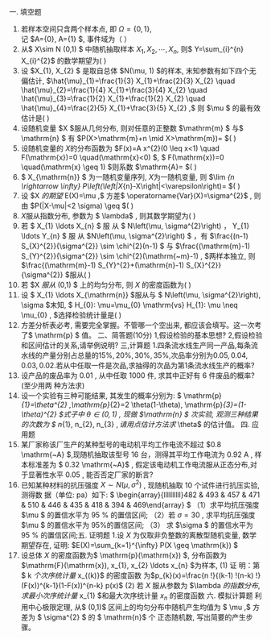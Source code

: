 一. 填空题
 1. 若样本空间只含两个样本点, 即  $\Omega=\{0,1\} ,$ 记  $A=\{0\}, A=\{1\} $, 事件域为（        ）
 2. 从$ X\sim N  (0,1) $ 中随机抽取样本  $X_ 1,X_2 ,\cdots, X_n$, 则$  Y=\sum_{i}^{n} X_{i}^{2}$  的数学期望为(     )
 3. 设  $X_{1}, X_{2} $ 是取自总体  $N(\mu, 1)  $的样本, 末知参数有如下四个无偏估计,  $\hat{\mu}_{1}=\frac{1}{3} X_{1}+\frac{2}{3} X_{2} \quad \hat{\mu}_{2}=\frac{1}{4} X_{1}+\frac{3}{4} X_{2} \quad \hat{\mu}_{3}=\frac{1}{2} X_{1}+\frac{1}{2} X_{2} \quad \hat{\mu}_{4}=\frac{2}{5} X_{1}+\frac{3}{5} X_{2} ,$
 则  $\mu $ 的最有效估计是(          )
 4. 设随机变量  $X
$服从几何分布, 则对任意的正整数  $\mathrm{m} $ 与$  \mathrm{n} $ 有  $P(X>\mathrm{m}+n \mid X>\mathrm{m})= $(     )
 5. 设随机变量的  $X$的分布函数为  $F(x)=A x^{2}(0 \leq x<1) \quad F(\mathrm{x})=0 \quad(\mathrm{x}<0) $, $
 F(\mathrm{x})=0 \quad(\mathrm{x} \geq 1) $则系数  $\mathrm{A}= $(       )
 6. $ X_{\mathrm{n}} $ 为一随机变量序列,  $X$为一随机变量, 则  $\lim _{n \rightarrow \infty} P\left(\left|X_{n}-X\right|<\varepsilon\right)= $(       )
 7. 设  $X
$的期望$  E(X)=\mu ,$ 方差$  \operatorname{Var}(X)=\sigma^{2}$ , 则由  $P(|X-\mu|<2 \sigma) \geq $(       )
 8.  $X$服从指数分布, 参数为 $ \lambda$ , 则其数学期望为(       )
 9. 若 $ X_{1} \ldots X_{n} $ 服 从 $ N\left(\mu, \sigma^{2}\right) ， Y_{1} \ldots Y_{n} $ 服 从  $N\left(\mu, \sigma^{2}\right) $ ，有  $\frac{(n-1) S_{X}^{2}}{\sigma^{2}} \sim \chi^{2}(n-1) $ 与  $\frac{(\mathrm{m}-1) S_{Y}^{2}}{\sigma^{2}} \sim \chi^{2}(\mathrm{~m}-1) , $两样本独立, 则  $\frac{(\mathrm{m}-1) S_{Y}^{2}+(\mathrm{n}-1) S_{X}^{2}}{\sigma^{2}}  $服从(      )
 10. 若  $X
$服从$  (0,1) $ 上的均匀分布, 则 $X$ 的密度函数为(        )
 11. 设 $ X_{1} \ldots X_{\mathrm{n}}  $服从与 $ N\left(\mu, \sigma^{2}\right), \sigma  $末知, $ H_{0}: \mu=\mu_{0} \mathrm{vs} H_{1}: \mu \neq \mu_{0} , $选择检验统计量是(          )
 12. 方差分析表必考, 需要完全掌握。不管哪一个空出来, 都应该会填写。这一次考了$  \mathrm{p} $ 值。
 二、简答题(10分)
 1,假设检验的基本思想?
 2,假设检验和区间估计的关系,请举例说明?
 三,计算题
 1.四条流水线生产同一产品,每条流水线的产量分别占总量的$15\%, 20\%,30\%, 35\%,$次品率分别为$0.05, 0.04, 0.03, 0.02$.若从中任取一件是次品,求抽得的次品为第1条流水线生产的概率?
 2. 设产品的废品率为  0.01 , 从中任取 1000 件, 求其中正好有 6 件废品的概率?(至少用两 种方法求)
 3. 设一个实验有三种可能结果, 其发生的概率分别为: $ \mathrm{p}_{1}=\theta^{2} ,\mathrm{p}_{2}=2 \theta(1-\theta),   \mathrm{p}_{3}=(1-\theta)^{2}  $式子中  $\theta \in(0,1)$ , 现做  $\mathrm{n} $ 次实验, 观测三种结果的次数为 $ n_{1}, n_{2}, n_{3} $, 请用点 估计方法求$  \theta$  的估计值。
 四. 应用题
 1. 某厂家称该厂生产的某种型号的电动机平均工作电流不超过  $0.8 \mathrm{~A} $,现随机抽取该型号 16 台，测得其平均工作电流为  $0.92 \mathrm{~A}$ , 样本标准差为 $ 0.32 \mathrm{~A}$ , 假定该电动机工作电流服从正态分布,对于显著性水平  0.05 , 能否否定厂家的断言?
 2. 已知某种材料的抗压强度  $X \sim N\left(\mu, \sigma^{2}\right)$ , 现随机抽取 10 个试件进行抗压实验, 测得数 据（单位: pa）如下:
 $ \begin{array}{llllllllll}482 & 493 & 457 & 471 & 510 & 446 & 435 & 418 & 394 & 469\end{array} $
 （1）求平均抗压强度  $\mu $ 的置信水平为  95 %  的置信区间;
 （2）若  $\sigma=30$ , 求平均抗压强度  $\mu $ 的置信水平为 95%的置信区间;
 （3） 求  $\sigma $ 的置信水平为  95 %  的置信区间;五. 证明题
 1.设 $X$ 为仅取非负整数的离散型随机变量, 数学期望存在, 证明:  $E(X)=\sum_{k=1}^{\infty} P(X \geq \mathrm{k}) $​
 3. 设总体  $X$ 的密度函数为$  \mathrm{p}(\mathrm{x}) $, 分布函数为  $\mathrm{F}(\mathrm{x}), x_{1}, x_{2} \ldots x_{n}  $为样本,
 (1) 证 明：第 $ k  $个 次 序 统 计 量$  x_{(k)}$  的密度函数 为$p_{k}(x)=\frac{n !}{(k-1) !(n-k) !}(F(x))^{k-1}(1-F(x))^{n-k} p(x)$
 (2) 若  $X$  服从参数为  $\lambda  $的指数分布, 求最小次序统计量$  x_{1}  $和最大次序统计量  $x_{n}$  的密度函数
 六. 模拟计算题
 利用中心极限定理, 从$  (0,1)$  区间上的均匀分布中随机产生均值为 $ \mu ,$ 方差为 $ \sigma^{2} $ 的 $ \mathrm{n}$  个 正态随机数, 写出简要的产生步骤。
 